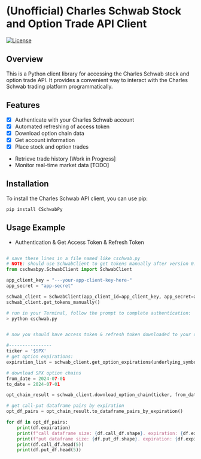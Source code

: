 # (Unofficial) Charles Schwab Stock and Option Trade API Client

[![License](https://img.shields.io/badge/license-MIT-blue.svg)](https://opensource.org/licenses/MIT)

## Overview

This is a Python client library for accessing the Charles Schwab stock and option trade API. It provides a convenient way to interact with the Charles Schwab trading platform programmatically.

## Features

- [x] Authenticate with your Charles Schwab account
- [X] Automated refreshing of access token
- [x] Download option chain data
- [x] Get account information
- [x] Place stock and option trades
- Retrieve trade history [Work in Progress]
- Monitor real-time market data [TODO]

## Installation

To install the Charles Schwab API client, you can use pip:
```
pip install CSchwabPy
```

## Usage Example

* Authentication & Get Access Token & Refresh Token

```python

# save these lines in a file named like cschwab.py
# NOTE: should use SchwabClient to get tokens manually after version 0.1.3
from cschwabpy.SchwabClient import SchwabClient

app_client_key = "---your-app-client-key-here-"
app_secret = "app-secret"

schwab_client = SchwabClient(app_client_id=app_client_key, app_secret=app_secret)
schwab_client.get_tokens_manually()

# run in your Terminal, follow the prompt to complete authentication:
> python cschwab.py


# now you should have access token & refresh token downloaded to your device

#----------------
ticker = '$SPX'
# get option expirations:
expiration_list = schwab_client.get_option_expirations(underlying_symbol = ticker)

# download SPX option chains
from_date = 2024-07-01
to_date = 2024-07-01

opt_chain_result = schwab_client.download_option_chain(ticker, from_date, to_date)

# get call-put dataframe pairs by expiration
opt_df_pairs = opt_chain_result.to_dataframe_pairs_by_expiration()

for df in opt_df_pairs:
    print(df.expiration)
    print(f"call dataframe size: {df.call_df.shape}. expiration: {df.expiration}")
    print(f"put dataframe size: {df.put_df.shape}. expiration: {df.expiration}")
    print(df.call_df.head(5))
    print(df.put_df.head(5))

```
